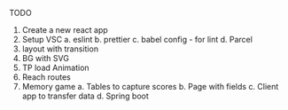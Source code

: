 TODO

1. Create a new react app
2. Setup VSC
  a. eslint
  b. prettier
  c. babel config - for lint
  d. Parcel
3. layout with transition
4. BG with SVG
5. TP load Animation
6. Reach routes
7. Memory game
  a. Tables to capture scores
  b. Page with fields
  c. Client app to transfer data
  d. Spring boot
